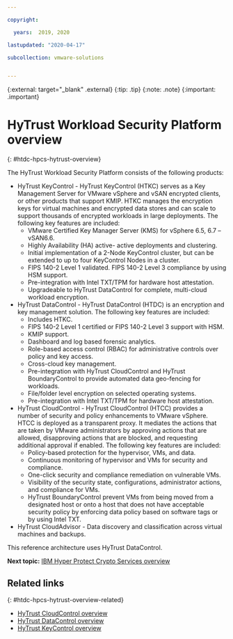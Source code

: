 ```yaml
---

copyright:

  years:  2019, 2020

lastupdated: "2020-04-17"

subcollection: vmware-solutions


---
```


{:external: target="_blank" .external}
{:tip: .tip}
{:note: .note}
{:important: .important}

# HyTrust Workload Security Platform overview
{: #htdc-hpcs-hytrust-overview}

The HyTrust Workload Security Platform consists of the following products:

* HyTrust KeyControl - HyTrust KeyControl (HTKC) serves as a Key Management Server for VMware vSphere and vSAN encrypted clients, or other products that support KMIP. HTKC manages the encryption keys for virtual machines and encrypted data stores and can scale to support thousands of encrypted workloads in large deployments. The following key features are included:
    * VMware Certified Key Manager Server (KMS) for vSphere 6.5, 6.7 – vSAN6.6.
    * Highly Availability (HA) active- active deployments and clustering.
    * Initial implementation of a 2-Node KeyControl cluster, but can be extended to up to four KeyControl Nodes in a cluster.
    * FIPS 140-2 Level 1 validated. FIPS 140-2 Level 3 compliance by using HSM support.
    * Pre-integration with Intel TXT/TPM for hardware host attestation.
    * Upgradeable to HyTrust DataControl for complete, multi-cloud workload encryption.
* HyTrust DataControl - HyTrust DataControl (HTDC) is an encryption and key management solution. The following key features are included:
    * Includes HTKC.
    * FIPS 140-2 Level 1 certified or FIPS 140-2 Level 3 support with HSM.
    * KMIP support.
    * Dashboard and log based forensic analytics.
    * Role-based access control (RBAC) for administrative controls over policy and key access.
    * Cross-cloud key management.
    * Pre-integration with HyTrust CloudControl and HyTrust BoundaryControl to provide automated data geo-fencing for workloads.
    * File/folder level encryption on selected operating systems.
    * Pre-integration with Intel TXT/TPM for hardware host attestation.
* HyTrust CloudControl - HyTrust CloudControl (HTCC) provides a number of security and policy enhancements to VMware vSphere.​ HTCC is deployed as a transparent proxy. It mediates the actions that are taken by VMware administrators by approving actions that are allowed, disapproving actions that are blocked, and requesting additional approval if enabled. The following key features are included:
    * Policy-based protection for the hypervisor, VMs, and data.
    * Continuous monitoring of hypervisor and VMs for security and compliance.
    * One-click security and compliance remediation on vulnerable VMs.
    * Visibility of the security state, configurations, administrator actions, and compliance for VMs.
    * HyTrust BoundaryControl prevent VMs from being moved from a designated host or onto a host that does not have acceptable security policy by enforcing data policy based on software tags or by using Intel TXT.
* HyTrust CloudAdvisor - Data discovery and classification across virtual machines and backups.

This reference architecture uses HyTrust DataControl.

**Next topic:** [IBM Hyper Protect Crypto Services overview](/docs/vmwaresolutions?topic=vmware-solutions-htdc-hpcs-hpcs-overview)

## Related links
{: #htdc-hpcs-hytrust-overview-related}

* [HyTrust CloudControl overview](/docs/vmwaresolutions?topic=vmware-solutions-htcc_considerations)
* [HyTrust DataControl overview](/docs/vmwaresolutions?topic=vmware-solutions-htdc_considerations)
* [HyTrust KeyControl overview](/docs/vmwaresolutions?topic=vmware-solutions-htkc_considerations)

